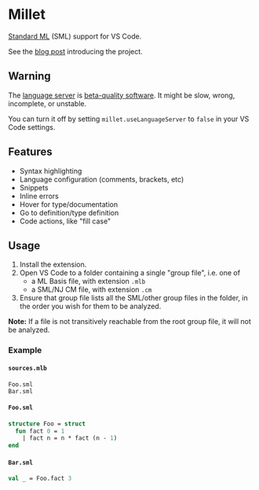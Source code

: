 # Millet

[Standard ML][sml] (SML) support for VS Code.

See the [blog post][blog] introducing the project.

## Warning

The [language server][lang-srv] is [beta-quality software][known-issues]. It might be slow, wrong, incomplete, or unstable.

You can turn it off by setting `millet.useLanguageServer` to `false` in your VS Code settings.

## Features

- Syntax highlighting
- Language configuration (comments, brackets, etc)
- Snippets
- Inline errors
- Hover for type/documentation
- Go to definition/type definition
- Code actions, like "fill case"

## Usage

1. Install the extension.
2. Open VS Code to a folder containing a single "group file", i.e. one of
   - a ML Basis file, with extension `.mlb`
   - a SML/NJ CM file, with extension `.cm`
3. Ensure that group file lists all the SML/other group files in the folder, in the order you wish for them to be analyzed.

**Note:** If a file is not transitively reachable from the root group file, it will not be analyzed.

### Example

#### `sources.mlb`

```mlb
Foo.sml
Bar.sml
```

#### `Foo.sml`

```sml
structure Foo = struct
  fun fact 0 = 1
    | fact n = n * fact (n - 1)
end
```

#### `Bar.sml`

```sml
val _ = Foo.fact 3
```

[blog]: https://azdavis.net/posts/millet/
[known-issues]: https://github.com/azdavis/millet/blob/main/docs/known-issues.md
[lang-srv]: https://microsoft.github.io/language-server-protocol/
[sml]: https://smlfamily.github.io
